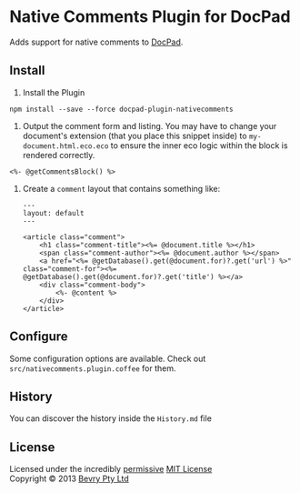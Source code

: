 # Native Comments Plugin for DocPad
Adds support for native comments to [DocPad](https://docpad.org).


## Install

1. Install the Plugin

  ```
  npm install --save --force docpad-plugin-nativecomments
  ```

1. Output the comment form and listing. You may have to change your document's extension (that you place this snippet inside) to `my-document.html.eco.eco` to ensure the inner eco logic within the block is rendered correctly.

  ```
  <%- @getCommentsBlock() %>
  ```

1. Create a `comment` layout that contains something like:

	``` erb
	---
	layout: default
	---

	<article class="comment">
	    <h1 class="comment-title"><%= @document.title %></h1>
	    <span class="comment-author"><%= @document.author %></span>
	    <a href="<%= @getDatabase().get(@document.for)?.get('url') %>" class="comment-for"><%= @getDatabase().get(@document.for)?.get('title') %></a>
	    <div class="comment-body">
	        <%- @content %>
	    </div>
	</article>
	````


## Configure

Some configuration options are available. Check out `src/nativecomments.plugin.coffee` for them.


## History
You can discover the history inside the `History.md` file


## License
Licensed under the incredibly [permissive](http://en.wikipedia.org/wiki/Permissive_free_software_licence) [MIT License](http://creativecommons.org/licenses/MIT/)
<br/>Copyright &copy; 2013 [Bevry Pty Ltd](http://bevry.me)
